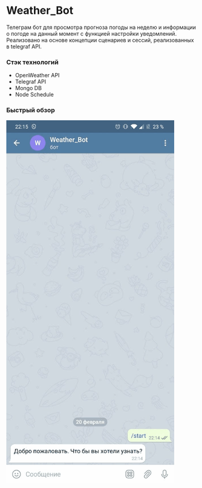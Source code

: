 # Weather_Bot

Телеграм бот для просмотра прогноза погоды на неделю и информации о погоде на данный момент с функцией настройки уведомлений. Реализовано на основе концепции сценариев и сессий, реализованных в telegraf API.

### Стэк технологий

- OpenWeather API
- Telegraf API
- Mongo DB
- Node Schedule

### Быстрый обзор

![gif](readme-assets/preview.gif)
